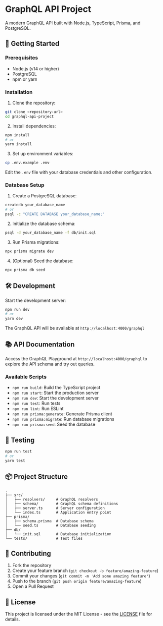 # GraphQL API Project

A modern GraphQL API built with Node.js, TypeScript, Prisma, and PostgreSQL.

## 🚀 Getting Started

### Prerequisites

- Node.js (v14 or higher)
- PostgreSQL
- npm or yarn

### Installation

1. Clone the repository:

```bash
git clone <repository-url>
cd graphql-api-project
```

2. Install dependencies:

```bash
npm install
# or
yarn install
```

3. Set up environment variables:

```bash
cp .env.example .env
```

Edit the `.env` file with your database credentials and other configuration.

### Database Setup

1. Create a PostgreSQL database:

```bash
createdb your_database_name
# or
psql -c "CREATE DATABASE your_database_name;"
```

2. Initialize the database schema:

```bash
psql -d your_database_name -f db/init.sql
```

3. Run Prisma migrations:

```bash
npx prisma migrate dev
```

4. (Optional) Seed the database:

```bash
npx prisma db seed
```

## 🛠️ Development

Start the development server:

```bash
npm run dev
# or
yarn dev
```

The GraphQL API will be available at `http://localhost:4000/graphql`

## 📚 API Documentation

Access the GraphQL Playground at `http://localhost:4000/graphql` to explore the API schema and try out queries.

### Available Scripts

- `npm run build`: Build the TypeScript project
- `npm run start`: Start the production server
- `npm run dev`: Start the development server
- `npm run test`: Run tests
- `npm run lint`: Run ESLint
- `npm run prisma:generate`: Generate Prisma client
- `npm run prisma:migrate`: Run database migrations
- `npm run prisma:seed`: Seed the database

## 🧪 Testing

```bash
npm run test
# or
yarn test
```

## 📦 Project Structure

```
.
├── src/
│   ├── resolvers/     # GraphQL resolvers
│   ├── schema/        # GraphQL schema definitions
│   ├── server.ts      # Server configuration
│   └── index.ts       # Application entry point
├── prisma/
│   ├── schema.prisma  # Database schema
│   └── seed.ts        # Database seeding
├── db/
│   └── init.sql       # Database initialization
└── tests/             # Test files
```

## 🤝 Contributing

1. Fork the repository
2. Create your feature branch (`git checkout -b feature/amazing-feature`)
3. Commit your changes (`git commit -m 'Add some amazing feature'`)
4. Push to the branch (`git push origin feature/amazing-feature`)
5. Open a Pull Request

## 📝 License

This project is licensed under the MIT License - see the [LICENSE](LICENSE) file for details.
